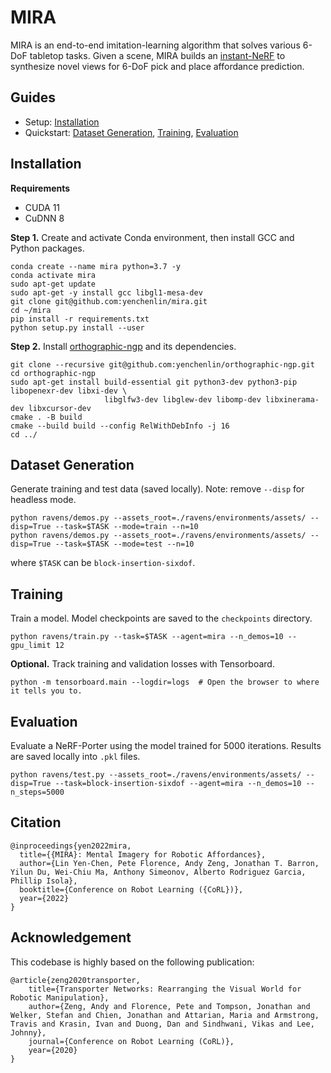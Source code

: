 # MIRA

MIRA is an end-to-end imitation-learning algorithm that solves various 6-DoF tabletop tasks. Given a scene, MIRA builds an [instant-NeRF](https://github.com/NVlabs/instant-ngp) to synthesize novel views for 6-DoF pick and place affordance prediction.

## Guides

- Setup: [Installation](#installation)
- Quickstart: [Dataset Generation](#dataset-generation), [Training](#training), [Evaluation](#evaluation)

## Installation

**Requirements**

- CUDA 11
- CuDNN 8

**Step 1.** Create and activate Conda environment, then install GCC and Python packages.

```shell
conda create --name mira python=3.7 -y
conda activate mira
sudo apt-get update
sudo apt-get -y install gcc libgl1-mesa-dev
git clone git@github.com:yenchenlin/mira.git
cd ~/mira
pip install -r requirements.txt
python setup.py install --user
```

**Step 2.** Install [orthographic-ngp](https://github.com/yenchenlin/orthographic-ngp/) and its dependencies.
```shell
git clone --recursive git@github.com:yenchenlin/orthographic-ngp.git
cd orthographic-ngp
sudo apt-get install build-essential git python3-dev python3-pip libopenexr-dev libxi-dev \
                     libglfw3-dev libglew-dev libomp-dev libxinerama-dev libxcursor-dev
cmake . -B build
cmake --build build --config RelWithDebInfo -j 16
cd ../
```

## Dataset Generation
Generate training and test data (saved locally). Note: remove `--disp` for headless mode.

```shell
python ravens/demos.py --assets_root=./ravens/environments/assets/ --disp=True --task=$TASK --mode=train --n=10
python ravens/demos.py --assets_root=./ravens/environments/assets/ --disp=True --task=$TASK --mode=test --n=10
```

where `$TASK` can be `block-insertion-sixdof`.

## Training

Train a model. Model checkpoints are saved to the `checkpoints` directory.

```shell
python ravens/train.py --task=$TASK --agent=mira --n_demos=10 --gpu_limit 12
```

**Optional.** Track training and validation losses with Tensorboard.

```shell
python -m tensorboard.main --logdir=logs  # Open the browser to where it tells you to.
```

## Evaluation

Evaluate a NeRF-Porter using the model trained for 5000 iterations. Results are saved locally into `.pkl` files.


```shell
python ravens/test.py --assets_root=./ravens/environments/assets/ --disp=True --task=block-insertion-sixdof --agent=mira --n_demos=10 --n_steps=5000
```

## Citation

```
@inproceedings{yen2022mira,
  title={{MIRA}: Mental Imagery for Robotic Affordances},
  author={Lin Yen-Chen, Pete Florence, Andy Zeng, Jonathan T. Barron, Yilun Du, Wei-Chiu Ma, Anthony Simeonov, Alberto Rodriguez Garcia, Phillip Isola},
  booktitle={Conference on Robot Learning ({CoRL})},
  year={2022}
}
```

## Acknowledgement

This codebase is highly based on the following publication:

```
@article{zeng2020transporter,
    title={Transporter Networks: Rearranging the Visual World for Robotic Manipulation},
    author={Zeng, Andy and Florence, Pete and Tompson, Jonathan and Welker, Stefan and Chien, Jonathan and Attarian, Maria and Armstrong, Travis and Krasin, Ivan and Duong, Dan and Sindhwani, Vikas and Lee, Johnny},
    journal={Conference on Robot Learning (CoRL)},
    year={2020}
}
```
